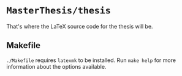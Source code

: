 `MasterThesis/thesis`
=====================

That's where the LaTeX source code for the thesis will be.

Makefile
--------
`./Makefile` requires `latexmk` to be installed.
	Run `make help` for more information about the options available.
